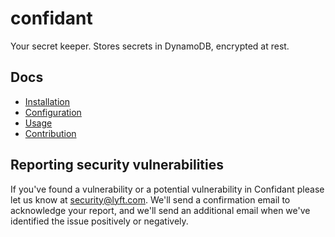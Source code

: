 confidant
=========

Your secret keeper. Stores secrets in DynamoDB, encrypted at rest.

Docs
----

* [Installation](https://lyft.github.io/confidant/basics/install)
* [Configuration](https://lyft.github.io/confidant/basics/configuration)
* [Usage](https://lyft.github.io/confidant/basics/using_confidant/)
* [Contribution](https://lyft.github.io/confidant/advanced/contributing/)

Reporting security vulnerabilities
----------------------------------

If you've found a vulnerability or a potential vulnerability in Confidant
please let us know at security@lyft.com. We'll send a confirmation email to
acknowledge your report, and we'll send an additional email when we've
identified the issue positively or negatively.
